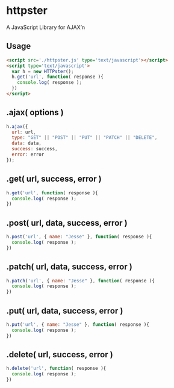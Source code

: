 # httpster

A JavaScript Library for AJAX’n

## Usage

```html
<script src='./httpster.js' type='text/javascript'></script>
<script type='text/javascript'>
  var h = new HTTPster();
  h.get('url', function( response ){
    console.log( response ); 
  })
</script>
```

## .ajax( options )

```js
h.ajax({
  url: url,
  type: "GET" || "POST" || "PUT" || "PATCH" || "DELETE",
  data: data,
  success: success,
  error: error
});
```

## .get( url, success, error )

```js
h.get('url', function( response ){
  console.log( response );
})
```

## .post( url, data, success, error )

```js
h.post('url', { name: "Jesse" }, function( response ){
  console.log( response );
})
```

## .patch( url, data, success, error )

```js
h.patch('url', { name: "Jesse" }, function( response ){
  console.log( response );
})
```

## .put( url, data, success, error )

```js
h.put('url', { name: "Jesse" }, function( response ){
  console.log( response );
})
```

## .delete( url, success, error )

```js
h.delete('url', function( response ){
  console.log( response );
})
```